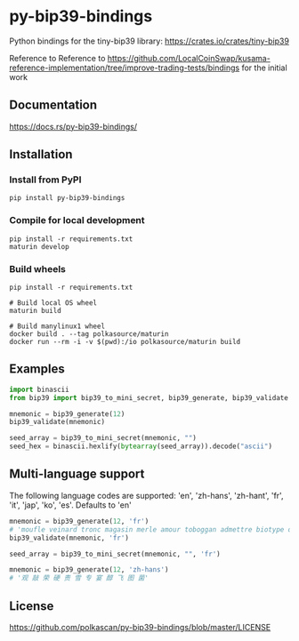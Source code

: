# py-bip39-bindings
Python bindings for the tiny-bip39 library: https://crates.io/crates/tiny-bip39

Reference to Reference to https://github.com/LocalCoinSwap/kusama-reference-implementation/tree/improve-trading-tests/bindings for the initial work 

## Documentation

https://docs.rs/py-bip39-bindings/

## Installation

### Install from PyPI

```shell script
pip install py-bip39-bindings
```

### Compile for local development

```shell script
pip install -r requirements.txt
maturin develop
```
### Build wheels
```shell script
pip install -r requirements.txt

# Build local OS wheel
maturin build

# Build manylinux1 wheel
docker build . --tag polkasource/maturin
docker run --rm -i -v $(pwd):/io polkasource/maturin build

```

## Examples

```python
import binascii
from bip39 import bip39_to_mini_secret, bip39_generate, bip39_validate

mnemonic = bip39_generate(12)
bip39_validate(mnemonic)

seed_array = bip39_to_mini_secret(mnemonic, "")
seed_hex = binascii.hexlify(bytearray(seed_array)).decode("ascii")

```

## Multi-language support

The following language codes are supported: 'en', 'zh-hans', 'zh-hant', 'fr', 'it', 'jap', 'ko', 'es'. Defaults to 'en'

```python
mnemonic = bip39_generate(12, 'fr')
# 'moufle veinard tronc magasin merle amour toboggan admettre biotype décembre régalien billard'
bip39_validate(mnemonic, 'fr')

seed_array = bip39_to_mini_secret(mnemonic, "", 'fr')

mnemonic = bip39_generate(12, 'zh-hans')
# '观 敲 荣 硬 责 雪 专 宴 醇 飞 图 菌'
```



## License
https://github.com/polkascan/py-bip39-bindings/blob/master/LICENSE

